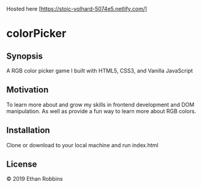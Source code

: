 
Hosted here [https://stoic-volhard-5074e5.netlify.com/]

# colorPicker
## Synopsis

A RGB color picker game I  built with HTML5, CSS3, and Vanilla JavaScript

## Motivation

To learn more about and grow my skills in frontend development and DOM manipulation. As well as provide
a fun way to learn more about RGB colors.

## Installation

Clone or download to your local machine and run index.html


## License

&copy; 2019 Ethan Robbins
